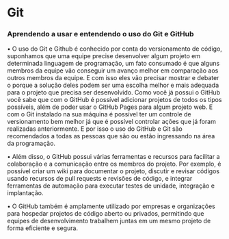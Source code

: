 # Git
### Aprendendo a usar e entendendo o uso do Git e GitHub

• O uso do Git e Github é conhecido por conta do versionamento de código, suponhamos que uma equipe precise desenvolver algum projeto em determinada linguagem de programação, um fato consumado é que alguns membros da equipe vão conseguir um avanço melhor em comparação aos outros membros da equipe. E com isso eles vão precisar mostrar e debater o porque a solução deles podem ser uma escolha melhor e mais adequada para o projeto que precisa ser desenvolvido. Como você já possui o GitHub você sabe que com o GitHub é possível adicionar projetos de todos os tipos possíveis, além de poder usar o GitHub Pages para algum projeto web. E com o Git instalado na sua máquina é possível ter um controle de versionamento bem melhor já que é possível controlar ações que já foram realizadas anteriormente. E por isso o uso do GitHub e Git são recomendados a todas as pessoas que são ou estão ingressando na área da programação.

• Além disso, o GitHub possui várias ferramentas e recursos para facilitar a colaboração e a comunicação entre os membros do projeto. Por exemplo, é possível criar um wiki para documentar o projeto, discutir e revisar códigos usando recursos de pull requests e revisões de código, e integrar ferramentas de automação para executar testes de unidade, integração e implantação.


• O GitHub também é amplamente utilizado por empresas e organizações para hospedar projetos de código aberto ou privados, permitindo que equipes de desenvolvimento trabalhem juntas em um mesmo projeto de forma eficiente e segura.
